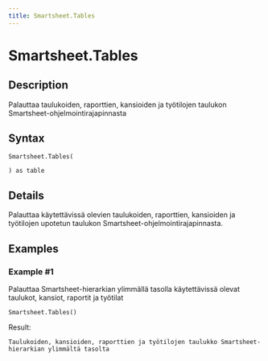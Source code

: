 ```yaml
---
title: Smartsheet.Tables
---
```


# Smartsheet.Tables


## Description

Palauttaa taulukoiden, raporttien, kansioiden ja työtilojen taulukon Smartsheet-ohjelmointirajapinnasta


## Syntax

```powerquery
Smartsheet.Tables(

) as table
```


## Details

Palauttaa käytettävissä olevien taulukoiden, raporttien, kansioiden ja työtilojen upotetun taulukon Smartsheet-ohjelmointirajapinnasta.


## Examples

### Example #1 
Palauttaa Smartsheet-hierarkian ylimmällä tasolla käytettävissä olevat taulukot, kansiot, raportit ja työtilat
```powerquery
Smartsheet.Tables()
```

Result: 
```powerquery
Taulukoiden, kansioiden, raporttien ja työtilojen taulukko Smartsheet-hierarkian ylimmältä tasolta
```



